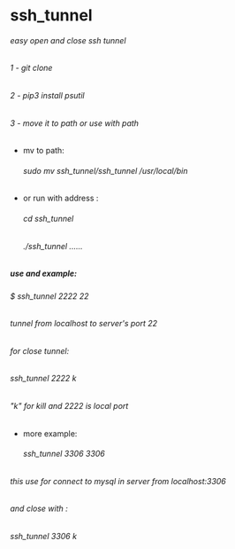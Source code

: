 # ssh_tunnel

###### easy open and close ssh tunnel

###### 1 - git clone
###### 2 - pip3 install psutil
###### 3 - move it to path or use with path

- mv to path:
  ###### sudo  mv ssh_tunnel/ssh_tunnel /usr/local/bin
- or run with address :
  ###### cd ssh_tunnel
  ###### ./ssh_tunnel ......

##### use and example:
  ###### $ ssh_tunnel 2222 22
   ######   tunnel from localhost to server's port 22  
    
###### for close tunnel:
  ###### ssh_tunnel 2222 k
   ###### "k" for kill and 2222 is local port


- more example:
  ###### ssh_tunnel 3306 3306

###### this use for connect to mysql in server from localhost:3306

###### and close with :
  ###### ssh_tunnel 3306 k
